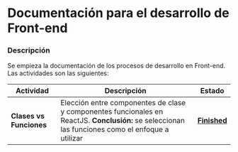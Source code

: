 # Documentación para el desarrollo de Front-end

### Descripción
Se empieza la documentación de los procesos de desarrollo en Front-end. Las actividades son las siguientes:

| **Actividad**                  | Descripción                                                          | Estado                                                                                                                                                                                                                                                                                                                                           |
| ------------------------------ | -------------------------------------------------------------------- | ------------------------------------------------------------------------------------------------------------------------------------------------------------------------------------------------------------------------------------------------------------------------------------------------------------------------------------------------ |
| **Clases vs Funciones**     | Elección entre componentes de clase y componentes funcionales en ReactJS. **Conclusión:** se seleccionan las funciones como el enfoque a utilizar | **[Finished](https://drive.google.com/file/d/1TWE9MPc-6f9fq_ertuKfus0HtyR1zFpi/view?usp=sharing)**

